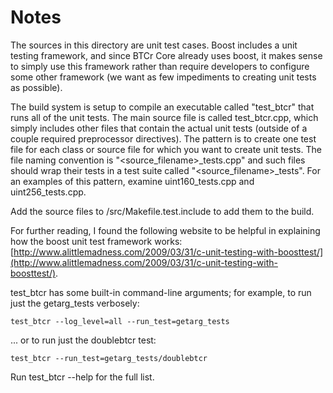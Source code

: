# Notes
The sources in this directory are unit test cases.  Boost includes a
unit testing framework, and since BTCr Core already uses boost, it makes
sense to simply use this framework rather than require developers to
configure some other framework (we want as few impediments to creating
unit tests as possible).

The build system is setup to compile an executable called "test_btcr"
that runs all of the unit tests.  The main source file is called
test_btcr.cpp, which simply includes other files that contain the
actual unit tests (outside of a couple required preprocessor
directives).  The pattern is to create one test file for each class or
source file for which you want to create unit tests.  The file naming
convention is "<source_filename>_tests.cpp" and such files should wrap
their tests in a test suite called "<source_filename>_tests".  For an
examples of this pattern, examine uint160_tests.cpp and
uint256_tests.cpp.

Add the source files to /src/Makefile.test.include to add them to the build.

For further reading, I found the following website to be helpful in
explaining how the boost unit test framework works:
[http://www.alittlemadness.com/2009/03/31/c-unit-testing-with-boosttest/](http://www.alittlemadness.com/2009/03/31/c-unit-testing-with-boosttest/).

test_btcr has some built-in command-line arguments; for
example, to run just the getarg_tests verbosely:

    test_btcr --log_level=all --run_test=getarg_tests

... or to run just the doublebtcr test:

    test_btcr --run_test=getarg_tests/doublebtcr

Run  test_btcr --help   for the full list.

